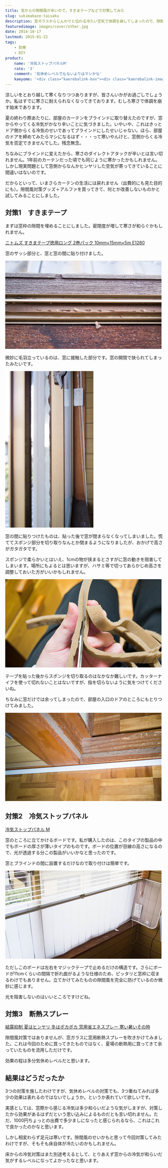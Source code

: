 ```yaml
---
title: 窓からの隙間風が辛いので、すきまテープなどで対策してみた
slug: sukimakaze-taisaku
description: 窓ガラスからじんわりと伝わる冷たい空気で体調を崩してしまったので、隙間風対策グッズで対策することに。窓とサッシの隙間を埋めるためにすきまテープを。窓からの冷気を防ぐためにパネルを。そして仕上げに窓ガラスに省エネスプレーを吹きかけてみました。
featuredimage: images/cover/other.jpg
date: 2014-10-17
lastmod: 2015-01-22
tags: 
    - 防寒
    - DIY
product:
    name: '冷気ストップパネルM'
    rate: '3'
    comment: '気休めレベルでもないよりはマシかな'
    kaeyome: '<div class="kaerebalink-box"><div class="kaerebalink-image"><a href="https://www.amazon.co.jp/exec/obidos/ASIN/B000V2F2SW/illusionspace-22/ref=nosim/" rel="nofollow" target="_blank"><img src="https://ecx.images-amazon.com/images/I/51AbRd-nobL._SL160_.jpg" style="border: none;" /></a></div><div class="kaerebalink-info"><div class="kaerebalink-name"><a href="https://www.amazon.co.jp/exec/obidos/ASIN/B000V2F2SW/illusionspace-22/ref=nosim/" rel="nofollow" target="_blank">冷気ストップパネル M</a><div class="kaerebalink-powered-date">posted with <a href="https://kaereba.com" rel="nofollow" target="_blank">カエレバ</a></div></div><div class="kaerebalink-detail"> ニトムズ 2006-11-13    </div><div class="kaerebalink-link1"><div class="shoplinkamazon"><a href="https://www.amazon.co.jp/gp/search?keywords=%97%E2%8BC%83X%83g%83b%83v%83p%83l%83%8B&__mk_ja_JP=%83J%83%5E%83J%83i&tag=illusionspace-22" rel="nofollow" target="_blank" title="アマゾン" >Amazon</a></div><div class="shoplinkrakuten"><a href="https://hb.afl.rakuten.co.jp/hgc/0e95387f.f2aef20d.0e953880.25e412bd/?pc=http%3A%2F%2Fsearch.rakuten.co.jp%2Fsearch%2Fmall%2F%25E5%2586%25B7%25E6%25B0%2597%25E3%2582%25B9%25E3%2583%2588%25E3%2583%2583%25E3%2583%2597%25E3%2583%2591%25E3%2583%258D%25E3%2583%25AB%2F-%2Ff.1-p.1-s.1-sf.0-st.A-v.2%3Fx%3D0%26scid%3Daf_ich_link_urltxt%26m%3Dhttp%3A%2F%2Fm.rakuten.co.jp%2F" rel="nofollow" target="_blank" title="楽天市場" >楽天市場</a></div></div></div><div class="booklink-footer" style="clear: left"></div></div>'
---
```


涼しいをとおり越して寒くなりつつありますが、皆さんいかがお過ごしでしょうか。私はすでに寒さに耐えられなくなってきております。むしろ寒さで体調を崩す始末であります。

夏の終わり際あたりに、部屋のカーテンをブラインドに取り替えたのですが、窓からやってくる冷気がかなり辛いことに気づきました。いやいや、これはきっとドア側からくる冷気のせいであってブラインドにしたせいじゃない。ほら、部屋のドアを締めてみたらマシになるはず・・・って寒いやんけと、窓側からくる冷気を否定できませんでした。残念無念。

ちなみにブラインドに変えたから、寒さのダイレクトアタックが辛いとは言い切れません。1年前のカーテンだった頃でも同じように寒かったかもしれません。しかし現実問題として窓側からなんかヒンヤリした空気が寄ってきていることに間違いはないのです。

だからといって、いまさらカーテンの生活には戻れません（出費的にも見た目的にも）。隙間風対策グッズ＋アルファを買ってきて、何とか改善しないものかと試してみることにしました。

## 対策1　すきまテープ

まずは窓枠の隙間を埋めることにしました。密閉度が増して寒さが和らぐかもしれません。

<div data-role="amazonjs" data-asin="B004JLCQL2" data-locale="JP" data-tmpl="" data-img-size="" class="asin_B004JLCQL2_JP_ amazonjs_item"><div class="amazonjs_indicator"><span class="amazonjs_indicator_img"></span><a class="amazonjs_indicator_title" href="#">ニトムズ すきまテープ徳用ロング 2巻パック 10mm×15mm×5m E1280</a><span class="amazonjs_indicator_footer"></span></div></div>

窓のサッシ部分と、窓と窓の間に貼り付けました。

![窓のサッシ部分にとりつけたすきまテープ](62f1a766c1ee6874c9a6e22fdedc8afc.jpg)

微妙に毛羽立っているのは、窓に接触した部分です。窓の開閉で抉られてしまったみたいです。

![窓と窓の間に貼ったすきまテープ](d521b48a9ee77689d4aa009d1d53f56a.jpg)

窓の間に貼りつけたものは、貼った後で窓が閉まらなくなってしまいました。慌ててスポンジ部分を切り取りなんとか閉まるようになりましたが、おかげで高さがガタガタです。

スポンジで柔らかいとはいえ、1cmの物が挟まるとさすがに窓の動きを阻害してしまいます。場所にもよるとは思いますが、ハサミ等で切ってあらかじめ高さを調整しておいた方がいいかもしれません。

![すきまテープをはさみでカットしているところ](1b1e508400bec49025e077598958e612.jpg)

テープを貼った後からスポンジを切り取るのはなかなか難しいです。カッターナイフを使って切れないことはないですが、指を切らないように気をつけてくださいね。

ちなみに窓だけでは余ってしまったので、部屋の入口のドアのところにもとりつけてみました。

![ドアの隙間にすきまテープを貼ったところ](b87f79486c412527e77f84d6851a74df.jpg)

## 対策2　冷気ストップパネル

<div data-role="amazonjs" data-asin="B000V2F2SW" data-locale="JP" data-tmpl="" data-img-size="" class="asin_B000V2F2SW_JP_ amazonjs_item"><div class="amazonjs_indicator"><span class="amazonjs_indicator_img"></span><a class="amazonjs_indicator_title" href="#">冷気ストップパネル M</a><span class="amazonjs_indicator_footer"></span></div></div>

窓のところに立てかけるボードです。私が購入したのは、このタイプの製品の中でもボードの厚さが薄いタイプのものです。ボードの位置が目線の高さになるので、光が透過する分この製品がいいかなと思ったのです。

窓とブラインドの間に設置するだけなので取り付けは簡単です。

![冷気ストップパネルを窓とブラインドの間に設置したところ](2aef1e4a29b9429de463c8cec916e500.jpg)

ただしこのボードは左右をマジックテープで止めるだけの構造です。さらにボードが11cmくらいの間隔で折れ曲がるような仕様のため、ピッタリと窓枠に収まるわけでもありません。立てかけてみたものの隙間風を完全に防げているのか微妙に感じます。

光を阻害しないのはいいところですけどね。

## 対策3　断熱スプレー

<div data-role="amazonjs" data-asin="B004WYOZBK" data-locale="JP" data-tmpl="" data-img-size="" class="asin_B004WYOZBK_JP_ amazonjs_item"><div class="amazonjs_indicator"><span class="amazonjs_indicator_img"></span><a class="amazonjs_indicator_title" href="#">結露抑制 夏はヒンヤリ 冬はポカポカ 窓用省エネスプレー 寒い暑いその時</a><span class="amazonjs_indicator_footer"></span></div></div>

隙間風対策ではありませんが、窓ガラスに窓用断熱スプレーを吹きかけてみました。これは今回のために買ってきたものではなく、夏場の断熱用に買ってきて余っていたものを流用しただけです。

効果の程は多分気休めレベルだと思います。

## 結果はどうだったか

3つの対策を施したわけですが、気休めレベルの対策でも、3つ重ねてみれば多少の効果は表れるのではないでしょうか。というか表れていて欲しいです。

実感としては、窓際から感じる冷気は多少和らいだような気がしますが、対策したから効果があるはずだという思い込みによるものだとも言い切れません。ただ、1000円ちょっとの出費で多少ましになったと感じられるなら、これはこれで良かったのかなと思います。

しかし相変わらず足元は寒いです。隙間風のせいかもと思って今回対策してみたわけですが、そもそも床自体が冷たいのかもしれません。

床からの冷気対策はまた別途考えるとして、とりあえず窓からの冷気が和らいだ気がするレベルになってよかったなと思います。
